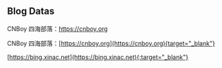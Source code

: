 ## Blog Datas

CNBoy 四海部落：https://cnboy.org 

CNBoy 四海部落：[https://cnboy.org](https://cnboy.org){target="_blank"}

[https://bing.xinac.net](https://bing.xinac.net){:target="_blank"}

